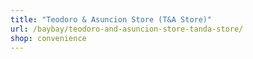 ```yaml
---
title: "Teodoro & Asuncion Store (T&A Store)"
url: /baybay/teodoro-and-asuncion-store-tanda-store/
shop: convenience
---
```

